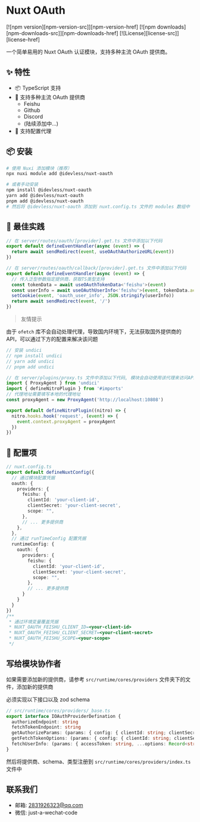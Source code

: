 # Nuxt OAuth

[![npm version][npm-version-src]][npm-version-href]
[![npm downloads][npm-downloads-src]][npm-downloads-href]
[![License][license-src]][license-href]

一个简单易用的 Nuxt OAuth 认证模块，支持多种主流 OAuth 提供商。

## ✨ 特性

- 📦 TypeScript 支持
- 🚀 支持多种主流 OAuth 提供商
  - Feishu
  - Github
  - Discord
  - (陆续添加中...)
- 🔌 支持配置代理

## 📦 安装

```bash
# 使用 Nuxi 添加模块（推荐）
npx nuxi module add @idevless/nuxt-oauth

# 或者手动安装
npm install @idevless/nuxt-oauth
yarn add @idevless/nuxt-oauth
pnpm add @idevless/nuxt-oauth
# 然后将 @idevless/nuxt-oauth 添加到 nuxt.config.ts 文件的 modules 数组中
```

## 🎯 最佳实践

```TypeScript
// 在 server/routes/oauth/[provider].get.ts 文件中添加以下代码
export default defineEventHandler(async (event) => {
  return await sendRedirect(event, useOAuthAuthorizeURL(event))
})
```

```TypeScript
// 在 server/routes/oauth/callback/[provider].get.ts 文件中添加以下代码
export default defineEventHandler(async (event) => {
  // 传入泛型参数指定提供商，获取TS类型支持
  const tokenData = await useOAuthTokenData<'feishu'>(event)
  const userInfo = await useOAuthUserInfo<'feishu'>(event, tokenData.access_token)
  setCookie(event, 'oauth_user_info', JSON.stringify(userInfo))
  return await sendRedirect(event, '/')
})
```

> 友情提示

由于 `ofetch` 库不会自动处理代理，导致国内环境下，无法获取国外提供商的 API，可以通过下方的配置来解决该问题

```TypeScript
// 安装 undici
// npm install undici
// yarn add undici
// pnpm add undici

// 在 server/plugins/proxy.ts 文件中添加以下代码, 模块会自动使用该代理来访问API
import { ProxyAgent } from 'undici'
import { defineNitroPlugin } from '#imports'
// 代理地址需要填写本地的代理地址
const proxyAgent = new ProxyAgent('http://localhost:10808')

export default defineNitroPlugin((nitro) => {
  nitro.hooks.hook('request', (event) => {
    event.context.proxyAgent = proxyAgent
  })
})
```

## 🔧 配置项

```TypeScript
// nuxt.config.ts
export default defineNuxtConfig({
  // 通过模块配置凭据
  oauth: {
    providers: {
      feishu: {
        clientId: 'your-client-id',
        clientSecret: 'your-client-secret',
        scope: "",
      },
      // ... 更多提供商
    },
  },
  // 通过 runTimeConfig 配置凭据
  runtimeConfig: {
    oauth: {
      providers: {
        feishu: {
          clientId: 'your-client-id',
          clientSecret: 'your-client-secret',
          scope: "",
        },
        // ... 更多提供商
      }
    }
  }
})
/**
 * 通过环境变量覆盖凭据
 * NUXT_OAUTH_FEISHU_CLIENT_ID=<your-client-id>
 * NUXT_OAUTH_FEISHU_CLIENT_SECRET=<your-client-secret>
 * NUXT_OAUTH_FEISHU_SCOPE=<your-scope>
 */
```

## 写给模块协作者

如果需要添加新的提供商，请参考 `src/runtime/cores/providers` 文件夹下的文件，添加新的提供商

必须实现以下接口以及 zod schema

```TypeScript
// src/runtime/cores/providers/_base.ts
export interface IOAuthProviderDefination {
  authorizeEndpoint: string
  fetchTokenEndpoint: string
  getAuthorizeParams: (params: { config: { clientId: string; clientSecret: string; scope: string }, redirectUri: string, state: string }) => Record<string, string>
  getFetchTokenOptions: (params: { config: { clientId: string; clientSecret: string }, code: string, redirectUri: string }) => Record<string, string>
  fetchUserInfo: (params: { accessToken: string, ...options: Record<string, string> }) => Promise<Record<string, string>>
}
```

然后将提供商、schema、类型注册到 `src/runtime/cores/providers/index.ts` 文件中

## 联系我们

- 邮箱: 2831926323@qq.com
- 微信: just-a-wechat-code
